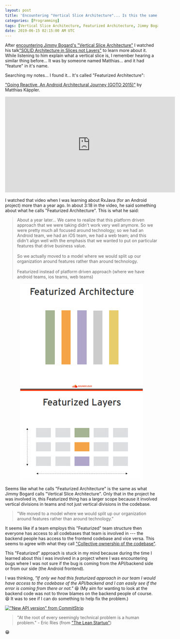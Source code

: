 ```yaml
---
layout: post
title: 'Encountering "Vertical Slice Architecture"... Is this the same as Featurized Architecture?'
categories: [Programming]
tags: [Vertical Slice Architecture, Featurized Architecture, Jimmy Bogard, Matthias Käppler]
date: 2019-06-15 02:15:00 AM UTC
---
```


<!-- June 15, 2019 10:15:00 AM Philippine Time -->

After [encountering Jimmy Bogard's "Vertical Slice Architecture"](/2019/05/20/vertical-slice-architecture-is-it-incompatible-with-clean-architecture) I watched his talk["SOLID Architecture in Slices not Layers"](https://www.youtube.com/watch?v=wTd-VcJCs_M) to learn more about it. While listening to him explain what a vertical slice is, I remember hearing a similar thing before... It was by someone named Matthias... and it had "feature" in it's name.

<!--more-->

Searching my notes... I found it... It's called "Featurized Architecture":

["Going Reactive, An Android Architectural Journey (GOTO 2015)"](https://www.youtube.com/watch?v=R16OHcZJTno&t=195) by Matthias Käppler.

<iframe width="560" height="315" src="https://www.youtube.com/embed/R16OHcZJTno?start=195" frameborder="0" allow="accelerometer; autoplay; encrypted-media; gyroscope; picture-in-picture" allowfullscreen></iframe>

<br />

I watched that video when I was learning about RxJava (for an Android project) more than a year ago. In about 3:18 in the video, he said something about what he calls "Featurized Architecture". This is what he said:


> About a year later... We came to realize that this platform driven approach that we were taking didn't work very well anymore. So we were pretty much all focused around technology; so we had an Android team, we had an iOS team, we had a web team; and this didn't align well with the emphasis that we wanted to put on particular features that drive business value.
<br /><br />
So we actually moved to a model where we would split up our organization around features rather than around technology.
<br /><br />
Featurized instead of platform driven approach (where we have android teams, ios teams, web teams)

<center>
<img src="/images/2019/featurized-architecture-featurized-layers.png" alt="Featurized Architecture" >
</center>

Seems like what he calls "Featurized Architecture" is the same as what Jimmy Bogard calls "Vertical Slice Architecture". Only that in the project he was involved in, this Featurized thing has a larger scope because it involved vertical divisions in teams and not just vertical divisions in the codebase.

> "We moved to a model where we would split up our organization around features rather than around technology."

It seems like if a team employs this "Featurized" team structure then everyone has access to all codebases that team is involved in --- the backend people has access to the frontend codebase and vice versa. This seems to agree with what they call ["Collective ownership of the codebase"](https://martinfowler.com/bliki/CodeOwnership.html).


This "Featurized" approach is stuck in my mind because during the time I learned about this I was involved in a project where I was encountering bugs where I was not sure if the bug is coming from the API/backend side or from our side (the Android frontend).

I was thinking, _"If only we had this featurized approach in our team I would have access to the codebase of the API/backend and I can easily see if the error is coming from there or not."_ :laughing: (My aim for wanting to look at the backend code was not to throw blames on the backend people of course. :laughing: It was to see if I can do something to help fix the problem.)


[!["New API version" from CommitStrip](https://www.commitstrip.com/wp-content/uploads/2019/04/Strip-Ba-jte-lai-dit-650-finalenglishV3.jpg)](http://www.commitstrip.com/en/2019/04/10/new-api-version/)



> "At the root of every seemingly technical problem is a human problem." - Eric Ries (from ["The Lean Startup"](https://www.bookdepository.com/Lean-Startup-Eric-Ries/9780670921607?a_aid=jflaga))


:grin:
